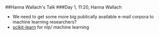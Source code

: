 ##Hanna Wallach's Talk
###Day 1, 11:20, Hanna Wallach
- We need to get some more big publically available e-mail corpora to machine learning researchers?
- [scikit-learn](http://scikit-learn.org/stable/) for nlp/ machine learning